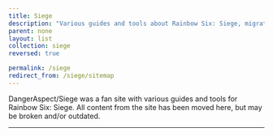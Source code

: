 ```yaml
---
title: Siege
description: "Various guides and tools about Rainbow Six: Siege, migrated from the DangerAspect/Siege site"
parent: none
layout: list
collection: siege
reversed: true

permalink: /siege
redirect_from: /siege/sitemap
---
```


DangerAspect/Siege was a fan site with various guides and tools for Rainbow Six: Siege. All content from the site has been moved here, but may be broken and/or outdated.

----
